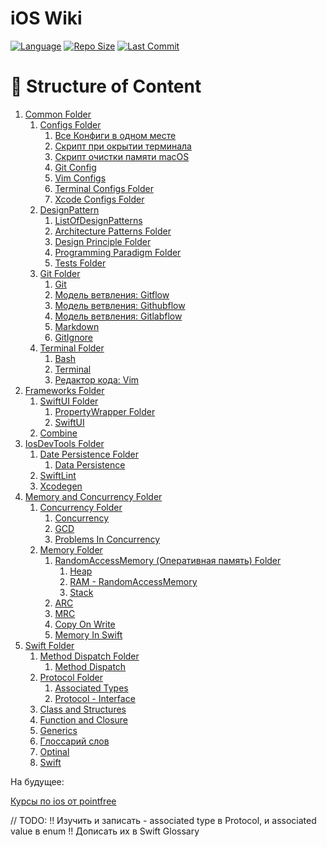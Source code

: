 # iOS Wiki

[![Language](https://img.shields.io/badge/Language-Swift-green&logo=Swift.svg)]()
[![Repo Size](https://img.shields.io/github/repo-size/eldaroid/iOSWiki)]()
[![Last Commit](https://img.shields.io/github/last-commit/eldaroid/iOSWiki)]()

# 📝 Structure of Content

1. [Common Folder](/Common)
    1.  [Configs Folder](/Common/Configs)
        1. [Все Конфиги в одном месте](/Common/Configs/AllStartingConfigs.md)
        2. [Скрипт при окрытии терминала](/Common/Configs/bashrc.md)
        3. [Скрипт очистки памяти macOS](/Common/Configs/CleanUpMac.sh)
        4. [Git Config](/Common/Configs/gitconfig.md)
        5. [Vim Configs](/Common/Configs/vimrc.md)
        6. [Terminal Configs Folder](/Common/Configs/Terminal%2BiTerm2/)
        7. [Xcode Configs Folder](/Common/Configs/Xcode)
    2. [DesignPattern](/Common/DesignPattern)
        1. [ListOfDesignPatterns](/Common/DesignPattern/ListOfPatterns.md)
        2. [Architecture Patterns Folder](/Common/DesignPattern//ArchitecturePatterns/)
        3. [Design Principle Folder](/Common/DesignPattern/DesignPrinciple/)
        4. [Programming Paradigm Folder](/Common/DesignPattern/ProgrammingParadigm/)
        5. [Tests Folder](/Common/DesignPattern/Tests/)
    3. [Git Folder](/Common/Git)
        1. [Git](/Common/Git/Git.md)
        2. [Модель ветвления: Gitflow](/Common/Git/Gitflow.md)
        3. [Модель ветвления: Githubflow](/Common/Git/Githubflow.md)
        4. [Модель ветвления: Gitlabflow](/Common/Git/Gitlabflow.md)
        5. [Markdown](/Common/Git/Markdown.md)
        6. [GitIgnore](/Common/Git/.gitignore)
    4. [Terminal Folder](/Common/Terminal)
        1. [Bash](/Common/Terminal/Bash.md)
        1. [Terminal](/Common/Terminal/Terminal.md) 
        2. [Редактор кода: Vim](/Common/Terminal/TextEditors.md)
2. [Frameworks Folder](/Frameworks)
    1. [SwiftUI Folder](/Frameworks/SwiftUI)
        1. [PropertyWrapper Folder](/Frameworks/SwiftUI/PropertyWrapper/)
        2. [SwiftUI](/Frameworks/SwiftUI/SwiftUI.md)
    2. [Combine](/Frameworks/Combine.md)
3. [IosDevTools Folder](/IosDevTools)
    1. [Date Persistence Folder](/IosDevTools/Persistence/)
        1. [Data Persistence](/IosDevTools/Persistence/DataPersistance.md)
    1. [SwiftLint](/IosDevTools/SwiftLint.md)
    2. [Xcodegen](/IosDevTools/Xcodegen.md)
4. [Memory and Concurrency Folder](/Memory%20and%20Concurrency)
    1. [Concurrency Folder](/Memory%20and%20Concurrency/Concurrency)
        1. [Concurrency](/Memory%20and%20Concurrency/Concurrency/Concurrency.md)
        2. [GCD](/Memory%20and%20Concurrency/Concurrency/GCD.md)
        3. [Problems In Concurrency](/Memory%20and%20Concurrency/Concurrency/ProblemsOfConcurrency.md)
    2. [Memory Folder](/Memory%20and%20Concurrency/Memory/)
        1. [RandomAccessMemory (Оперативная память) Folder](/Memory%20and%20Concurrency/Memory/RandomAccessMemory/)
            1. [Heap](/Memory%20and%20Concurrency/Memory/RandomAccessMemory/Heap.md)
            2. [RAM - RandomAccessMemory](/Memory%20and%20Concurrency/Memory/RandomAccessMemory/RAM.md)
            3. [Stack](/Memory%20and%20Concurrency/Memory/RandomAccessMemory/Stack.md)
        2. [ARC](/Memory%20and%20Concurrency/Memory/ARC.md)
        3. [MRC](/Memory%20and%20Concurrency/Memory/MRC.md)
        4. [Copy On Write](/Memory%20and%20Concurrency/Memory/Copy-On-Write.md)
        5. [Memory In Swift](/Memory%20and%20Concurrency/Memory/MemoryInSwift.md)
5. [Swift Folder](/Swift)
    1. [Method Dispatch Folder](/Swift/MethodDispatch/)
        1. [Method Dispatch](/Swift/MethodDispatch/MethodDispatch.md)
    2. [Protocol Folder](/Swift/Protocol/)
        1. [Associated Types](/Swift/Protocol/AssociatedTypes.md)
        2. [Protocol - Interface](/Swift/Protocol/Protocol.md)
    3. [Class and Structures](/Swift/Class%20and%20Structures.md)
    4. [Function and Closure](/Swift/Function%20and%20Closure.md)
    5. [Generics](/Swift/Generics.md)
    6. [Глоссарий слов](/Swift/Glossary.md)
    7. [Optinal](/Swift/Optional.md)
    8. [Swift](/Swift/Swift.md)

На будущее:

[Курсы по ios от pointfree](https://www.pointfree.co/pricing)

// TODO:
!! Изучить и записать - associated type в Protocol, и associated value в enum
!! Дописать их в Swift Glossary
